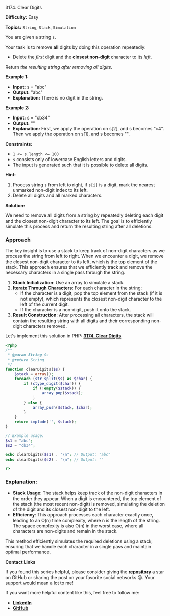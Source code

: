 3174\. Clear Digits

**Difficulty:** Easy

**Topics:** `String`, `Stack`, `Simulation`

You are given a string `s`.

Your task is to remove **all** digits by doing this operation repeatedly:

- Delete the _first_ digit and the **closest non-digit** character to its _left_.

Return _the resulting string after removing all digits_.

**Example 1:**

- **Input:** s = "abc"
- **Output:** "abc"
- **Explanation:** There is no digit in the string.

**Example 2:**

- **Input:** s = "cb34"
- **Output:** ""
- **Explanation:**
First, we apply the operation on s[2], and s becomes "c4".
Then we apply the operation on s[1], and s becomes "".



**Constraints:**

- `1 <= s.length <= 100`
- `s` consists only of lowercase English letters and digits.
- The input is generated such that it is possible to delete all digits.


**Hint:**
1. Process string `s` from left to right, if `s[i]` is a digit, mark the nearest unmarked non-digit index to its left.
2. Delete all digits and all marked characters.



**Solution:**

We need to remove all digits from a string by repeatedly deleting each digit and the closest non-digit character to its left. The goal is to efficiently simulate this process and return the resulting string after all deletions.

### Approach
The key insight is to use a stack to keep track of non-digit characters as we process the string from left to right. When we encounter a digit, we remove the closest non-digit character to its left, which is the top element of the stack. This approach ensures that we efficiently track and remove the necessary characters in a single pass through the string.

1. **Stack Initialization**: Use an array to simulate a stack.
2. **Iterate Through Characters**: For each character in the string:
   - If the character is a digit, pop the top element from the stack (if it is not empty), which represents the closest non-digit character to the left of the current digit.
   - If the character is a non-digit, push it onto the stack.
3. **Result Construction**: After processing all characters, the stack will contain the resulting string with all digits and their corresponding non-digit characters removed.

Let's implement this solution in PHP: **[3174. Clear Digits](https://github.com/mah-shamim/leet-code-in-php/tree/main/algorithms/003174-clear-digits/solution.php)**

```php
<?php
/**
 * @param String $s
 * @return String
 */
function clearDigits($s) {
    $stack = array();
    foreach (str_split($s) as $char) {
        if (ctype_digit($char)) {
            if (!empty($stack)) {
                array_pop($stack);
            }
        } else {
            array_push($stack, $char);
        }
    }
    return implode('', $stack);
}

// Example usage:
$s1 = "abc";
$s2 = "cb34";

echo clearDigits($s1) . "\n"; // Output: "abc"
echo clearDigits($s2) . "\n"; // Output: ""

?>
```

### Explanation:

- **Stack Usage**: The stack helps keep track of the non-digit characters in the order they appear. When a digit is encountered, the top element of the stack (the most recent non-digit) is removed, simulating the deletion of the digit and its closest non-digit to the left.
- **Efficiency**: This approach processes each character exactly once, leading to an O(n) time complexity, where n is the length of the string. The space complexity is also O(n) in the worst case, where all characters are non-digits and remain in the stack.

This method efficiently simulates the required deletions using a stack, ensuring that we handle each character in a single pass and maintain optimal performance.

**Contact Links**

If you found this series helpful, please consider giving the **[repository](https://github.com/mah-shamim/leet-code-in-php)** a star on GitHub or sharing the post on your favorite social networks 😍. Your support would mean a lot to me!

If you want more helpful content like this, feel free to follow me:

- **[LinkedIn](https://www.linkedin.com/in/arifulhaque/)**
- **[GitHub](https://github.com/mah-shamim)**